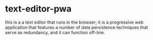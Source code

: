 # text-editor-pwa
this is a a text editor that runs in the browser; it is a progressive web application that features a number of data persistence techniques that serve as redundancy, and it can function off-line.
